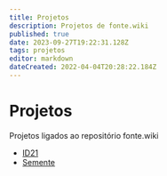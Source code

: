 ```yaml
---
title: Projetos
description: Projetos de fonte.wiki
published: true
date: 2023-09-27T19:22:31.128Z
tags: projetos
editor: markdown
dateCreated: 2022-04-04T20:28:22.184Z
---
```


# Projetos

Projetos ligados ao repositório fonte.wiki

 - [ID21](/projetos/id21)
 - [Semente](/projetos/semente)
 
 